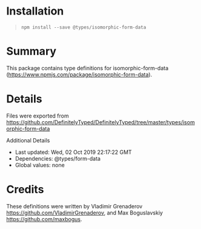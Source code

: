 # Installation
> `npm install --save @types/isomorphic-form-data`

# Summary
This package contains type definitions for isomorphic-form-data (https://www.npmjs.com/package/isomorphic-form-data).

# Details
Files were exported from https://github.com/DefinitelyTyped/DefinitelyTyped/tree/master/types/isomorphic-form-data

Additional Details
 * Last updated: Wed, 02 Oct 2019 22:17:22 GMT
 * Dependencies: @types/form-data
 * Global values: none

# Credits
These definitions were written by Vladimir Grenaderov <https://github.com/VladimirGrenaderov>, and Max Boguslavskiy <https://github.com/maxbogus>.
